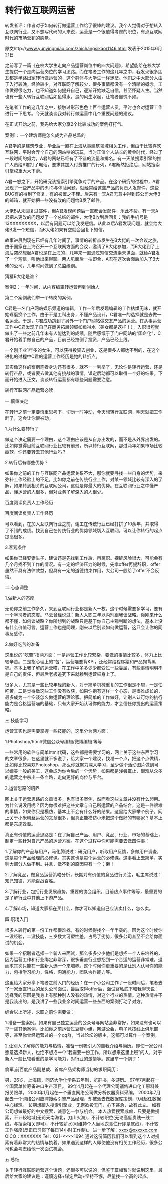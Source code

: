 # 转行做互联网运营
转发者评：作者对于如何转行做运营工作给了很棒的建议。我个人觉得对于想转入互联网行业，又不想写代码的人来说，运营是一个很值得考虑的职位，有点互联网时代的市场营销的感觉。

原文http://www.yunyingmiao.com/zhichangsikao/1146.html 发表于2015年6月21日

之前写了一篇《在校大学生走向产品运营岗位中的四大问题》，希望能给在校大学生提供一个走向运营岗位的学习思路。而在笔者工作的这几年之中，我发现很多朋友都是半路出家转行做运营的，这个群体与大学生一样迷茫。他们之中大部分人由于入行较晚，经验较少，对互联网了解较少，很多事情都没有一个清晰的概念，工作做得很吃力，也不知道如何提升自己，逐渐开始缺乏自信，甚至怀疑人生。当然也有一些人转行互联网后如鱼得水，混的风生水起，让笔者自愧不如。

在笔者工作的这几年之中，接触过形形色色上百个运营人员，平时也会对运营工作进行一下思考。今天就谈谈我对转行做运营中几个重要问题的建议。

在正式开始之前，我先给大家分享2个比较成功的案例打打气。

案例1：一个建筑师是怎么成为产品总监的

A君学的是建筑专业，毕业后一直在上海从事建筑领域相关工作，但由于比较喜欢互联网，平时会弄个自己的网站啥的玩玩，当时正值个人站长的黄金时代，经过了一段时间的努力，A君的网站已经有了不错的流量和排名。有一天某搜索引擎的推广人员给A君打了电话，要求其加入付费推广的行列，A君断然拒绝后，网站搜索引擎权重大大下滑。

A君一怒之下，开始研究该搜索引擎竞争对手的产品。在这个研究的过程中，A君发现了一些产品中的BUG与体验问题，就经常给这些产品的负责人发邮件，这些BUG有的得到了修复，有的被置之不理。后来有一天A君无意中得到该公司大佬B的邮箱，就开始把一些没有改的问题给B发了邮件。

大佬B从未回复过邮件，但A君发现问题后一直都会发邮件，乐此不疲。有一天A君把未更改的问题发了一个总结的邮件，大佬B收到后回复：我的手机号是13XXXXXXXXX，以后有问题可以给我发短信。从此以后A君发现问题，就会给大佬B发一个短信，而B大佬如果有空就会回复下短信。

故事进展到现在已经有几年时间了，事情的转折点发生在B大佬的一次会议之旅，由于国家在上海召开一个互联网方面的会议，邀请了B大佬参加，而B大佬到了上海后突然想起A君也是在上海的，几年来一直通过短信交流素未谋面，就给A君发了一个短信，叫他出来聊聊。两人见面后一拍即合，A君在这次会面后加入了B大佬的公司，几年时间做到了总监级别。

猜猜B大佬是谁？

案例2：一年时间，从内容编辑转运营再到创始人

第二个案例我们举一个转岗的案例。

C君是一名门户网站娱乐频道的编辑，工作一年后发现编辑的工作枯燥无味，就开始琢磨换个工作。由于不是工科出身，不懂产品设计，C君唯一的选择就是去做一名运营。于是，C君成功跳到了另外一个门户网站做交友产品的运营。在从事运营工作中C君发现了自己在商务拓展领域如鱼得水（美女都是这样！），入职很短就做出了一些之前几年未有人能达到的成绩，随后感慨于了门户网站的“国企化”，C君开始着手做自己的产品，目前已经拉倒了投资，产品已经上线。

一个刚毕业1年多的女生，可以获得投资去创业，这是很多人都达不到的，在这个进化的过程中C君的运营工作经历是她的转折点。

其实像这样的案例笔者身边还有很多，就不一一列举了，无论你是转行运营，还是转行产品，或者要去做其他有挑战的事情，谋定后动都可以取得一个好的结果。下面开始进入正文，谈谈转行运营都有哪些问题需要注意。

转行互联网产品运营必读

一.慎重决定

在转行之前一定要慎重思考下，切勿一时冲动，今天想转行互联网，明天就把工作辞了，这会让你很被动。

1.为什么要转行？

做这个决定需要一个理由，这个理由应该是从自身出发的，而不是从外界出发的。比如你觉得目前互联网行业比较有前景，所以转行互联网，那过两年如果市场比较疲软，你还要转去其他行业吗？

2.转行后有哪些优势？

如果你之前的工作与互联网产品运营关系不大，那你就要寻找一些自身的优势，来弥补工作经验上的不足，比如你之前在传统行业工作，对某一领域比较有深入的了解，如果转到相关的互联网公司，这就是你最大的优势。在互联网行业之中懂产品，懂运营的人很多，但对业务了解深入的人很少。

百度阅读负责人工作经历

百度阅读负责人工作经历

可以看到，在加入互联网行业之前，谢工在传统行业已经打拼了10余年，并取得了不错的成绩。找到自己在传统行业的优势领域切入互联网，可以让你转行的起点提高很多。

3.客观条件

如果你已经娶妻生子，建议还是先找到工作后，再离职。裸辞风险很大，可能会有几个月找不到工作的情况。有一定的经济压力的时候，先拿offer再提辞职，offer虽然不具有法律效益，但具有一定的道德约束作用，大公司一般给了offer不会反悔。

二.心态调整

1.做新人的态度

无论你之前工作多久，来到互联网行业都是新人一枚，这个时候需要多学习，要有一个学习者的态度。马云曾经说过：新人入职三年以内别跟我谈战略。你刚来什么都不懂，如何谈战略？你所想到的战略只是基于你自己主观判断的想法，基本上没有什么价值可言。运营工作也是同理，刚来以后别谈如何做运营，这只会让你的同事反感你。

2.做好吃苦的准备

这里说的“吃苦”指两方面：一是运营工作比较繁杂，要做的事情比较多，体力上比较辛苦。二是指心理上的“苦”，运营喵要背KPI，还经常给程序猿和产品狗背黑锅。基本上我了解的运营喵，在工作中多多少少都受过一些委屈，有些事情明明不是自己的责任，但最后老板追究下来就赖到运营喵身上了。

很多人，尤其是一些比较年轻的新人，对于简单机械重复的工作很是不屑，一是怕吃苦，二是觉得做这些工作没有收获，如果你抱有这样一个心态，是很难成长的，最多成为一个空谈怎么做运营的理论家。把简单的工作做好，让别人认可你的执行能力是合格运营喵的基础，只有大家开始认可你的能力，才会信任你提出的运营策略。

三.技能学习

运营其实也是需要掌握一些技能的，这里分为两方面：

1.Photoshop/html/微信公众号编辑/微博编辑  等等

一些常用的软件与简单html代码，这些都是需要学习的，网上关于这些东西学习的文章很多，在这里就不多说了，给大家一个建议，找准一个点，把这个点做精，比如你比较喜欢Photoshop，那么你就努力深入学习，至少做个活动图片做到可以媲美一般的美工，这会成为你今后的一个优势，如果都是浅尝辄止，很难从众多的运营之中杀出一条血路，走向更好的岗位与平台。

2.运营思路的培养

网上关于运营思路的文章很多，也有很多案例，然而看这些文章并没有什么卵用。为什么说没用呢？因为你很难把这些文章与自己所运营的产品结合，这是一件很难的事情，如果你只是模仿，基本上不会有什么好的结果。这里给大家举个例子，网上关于小米粉丝运营的文章很多，但真正能模仿小米把这个做好的有哪家？基本上都是东施效颦。

真正有价值的运营思路是：在了解自己产品、用户、竞品、行业、市场的基础上，制定一些针对自己产品的运营方案。在这个过程中你可能需要去做四件事：

1.了解你的产品与用户，马化腾说过：研究用户，听取用户反馈，多做用户调查，这是每个产品经理的必修课。其实这也是每个运营的必修课。这事看上去简单，实则大部分人做不到。并且，做不到的原因只有一个：懒！

2.了解竞品，做竞品运营策略分析，长期对有价值的竞品进行关注，毛主席说过：知己知彼，方能百战百胜。

3.了解行业，包括行业发展趋势，重要的协会组织，目前热点事件等等，最重要的是了解行业中其他上下游产品。

4.了解市场，知道大家都在买什么，你才可以知道自己应该卖什么，怎么卖。

四.职场入门

很多人转行的第一份工作都很难找，有的时候得找个一年半载的。因为这个时候你一没经验，二没技能，三岁数大可塑性差。占尽了劣势，很多公司甚至不会给你面试的机会。

如果一个招聘者选择一个新人来面试，那么多多少少他们是想招一个人来培养的，因为运营工作和行业绑定非常深，很多垂直行业想招到一个合适的运营非常难，退而求其次只能在一些新人选一个来培养。这个时候你更重要的是让别人认可你的能力，包括学习能力，性格，沟通能力，团队协作能力等。

这里给大家分享下笔者之前入门的经历：在一个小公司工作了一段时间后，笔者去了一家垂直行业的龙头公司面试，最后取得offer后，面试官私底下和我聊天说：选择我的原因是我身上有那种别人没有的热情，对这个行业的热情。这种热情并不是我装出的，是我讲了一些我业余时间运营一些东西的案例打动了对方。

综合以上所述，求职之前你需要做：

1.准备一些案例。如果有自己独立运营的公众号与网站会非常好，如果没有也可以举一些其他案例，比如你之前运营过豆瓣小组，网游公会，电子竞技线上俱乐部等，甚至你曾经运营过的一个qq群，当过论坛的版主，这都可以算作一个案例。

2.让别人了解你的能力与热情，准备一份吸引人的自我介绍与简历。即使一家公司愿意选择新人，也绝不想招一个“我需要一份工作，所以想来这里上班”的人，对于新人一般比较看重的是学习能力，对行业的激情等。这里举一个例子：

俞军,前百度产品副总裁、首席产品架构师当初的求职简历：

男，26岁，上海籍，同济大学化学系五年制，览群书，多游历。
97年7月起在一个国营单位筹备进口生产项目。
99年4月起在一个代理公司销售进口化工原料兼报关跟单。
2000年1月起在一个垂直网络公司做分析仪器资料采编。
2000年7月起去一个网络公司应聘搜索引擎产品经理，却被派去做数据库策划，9月起任数据中心经理。
长期想踏入搜索引擎业，无奈欲投无门，心下甚急，故有此文。
如有公司想做最好的中文搜索，诚意乞一参与机会。
本人热爱搜索成痴，只要是做搜索，不计较地域(无论天南海北，刀山火海)，不计较职位(无论高低贵贱一线二线，与搜索相关即可)，不计较薪水(可维持个人当地衣食住行即是底线)，不计较工作强度(反正已习惯了每日14小时工作制)。
进一步了解：xxxx@xxxxxx.com OICQ：XXXXXXX Tel：021-××××1694
通过这份简历我们可以看到这个人对搜索有着非常大的热情与执着。如果遇到这样的人即使他没有相关工作经历，很多公司也会考虑给他一次面试机会。

五.总结

关于转行互联网运营这个话题，还很多可以说的，但鉴于篇幅暂时就说到这里，最后给大家的建议是：谨慎选择+谋定后动+坚持不懈，尽量找一个高的起点。

